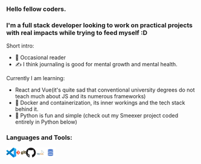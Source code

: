 ### Hello fellow coders.
### I'm a full stack developer looking to work on practical projects with real impacts while trying to feed myself :D

Short intro:
  - :open_book: Occasional reader
  - :writing_hand: I think journaling is good for mental growth and mental health.


Currently I am learning:
  - React and Vue(it's quite sad that conventional university degrees do not teach much about JS and its numerous frameworks)
  - :whale: Docker and containerization, its inner workings and the tech stack behind it.
  - :snake: Python is fun and simple (check out my Smeexer project coded entirely in Python below)


### Languages and Tools:

<img align="left" alt="Visual Studio Code" width="26px" src="https://raw.githubusercontent.com/github/explore/80688e429a7d4ef2fca1e82350fe8e3517d3494d/topics/visual-studio-code/visual-studio-code.png" />
<img align="left" alt="Git" width="26px" src="https://raw.githubusercontent.com/github/explore/80688e429a7d4ef2fca1e82350fe8e3517d3494d/topics/git/git.png" />
<img align="left" alt="GitHub" width="26px" src="https://raw.githubusercontent.com/github/explore/78df643247d429f6cc873026c0622819ad797942/topics/github/github.png" />
<img align="left" alt="MySQL" width="26px" src="https://raw.githubusercontent.com/github/explore/80688e429a7d4ef2fca1e82350fe8e3517d3494d/topics/mysql/mysql.png" />
<img align="left" alt="SQL" width="26px" src="https://raw.githubusercontent.com/github/explore/80688e429a7d4ef2fca1e82350fe8e3517d3494d/topics/sql/sql.png" />

